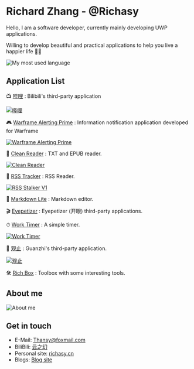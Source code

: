 # Richard Zhang - @Richasy

Hello, I am a software developer, currently mainly developing UWP applications.

Willing to develop beautiful and practical applications to help you live a happier life 🎉🎉

![My most used language](https://github-readme-stats.vercel.app/api/top-langs/?username=richasy&layout=compact)

## Application List

📺 [哔哩](https://github.com/Richasy/Bili.UWP) : Bilibili's third-party application

[![哔哩](https://github-readme-stats.vercel.app/api/pin/?username=richasy&repo=bili.uwp)](https://github.com/Richasy/Bili.UWP)

🎮 [Warframe Alerting Prime](https://www.microsoft.com/store/productId/9MV8KGSLRVTF) : Information notification application developed for Warframe

[![Warframe Alerting Prime](https://github-readme-stats.vercel.app/api/pin/?username=richasy&repo=wfa.uwp)](https://github.com/Richasy/Wfa.Uwp)

📖 [Clean Reader](https://www.microsoft.com/store/productId/9MV65L2XFCSK) : TXT and EPUB reader.

[![Clean Reader](https://github-readme-stats.vercel.app/api/pin/?username=clean-reader&repo=cleanreader.desktop)](https://github.com/Clean-Reader/CleanReader.Desktop)

📰 [RSS Tracker](https://www.microsoft.com/store/productId/9N85PV1RJD6V) : RSS Reader.

[![RSS Stalker V1](https://github-readme-stats.vercel.app/api/pin/?username=richasy&repo=rss-stalker-v1)](https://github.com/Richasy/RSS-Stalker-V1)

📝 [Markdown Lite](https://www.microsoft.com/store/productId/9NNSDDP6NVKD) : Markdown editor.

🎬 [Eyepetizer](https://www.microsoft.com/store/productId/9P0WDZF4T45P) : Eyepetizer (开眼) third-party applications.

⏱ [Work Timer](https://github.com/Richasy/Work-Timer) : A simple timer.

[![Work Timer](https://github-readme-stats.vercel.app/api/pin/?username=richasy&repo=work-timer)](https://github.com/Richasy/Work-Timer)

📘 [观止](https://www.microsoft.com/store/productId/9PP7NZCD58ZK) : Guanzhi's third-party application.

[![观止](https://github-readme-stats.vercel.app/api/pin/?username=richasy&repo=guanzhi)](https://github.com/Richasy/GuanZhi)

🛠 [Rich Box](https://www.microsoft.com/store/productId/9N5TQ90W2GBD) : Toolbox with some interesting tools.

## About me

![About me](https://github-readme-stats.vercel.app/api?username=richasy&show_icons=true&theme=dracula)

## Get in touch

- E-Mail: [Thansy@foxmail.com](mailto:Thasny@foxmail.com)
- BiliBili: [云之幻](https://space.bilibili.com/5992670)
- Personal site: [richasy.cn](https://docs.richasy.cn)
- Blogs: [Blog site](https://blog.richasy.cn)
